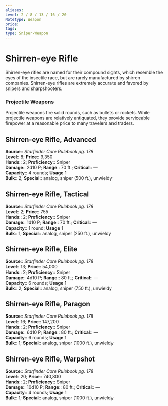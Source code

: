 ```yaml
---
aliases: 
Level: 2 / 8 / 13 / 16 / 20
Notetype: Weapon
price: 
tags: 
type: Sniper-Weapon
---
```


# Shirren-eye Rifle

Shirren-eye rifles are named for their compound sights, which resemble the eyes of the insectile race, but are rarely manufactured by shirren companies. Shirren-eye rifles are extremely accurate and favored by snipers and sharpshooters.

### Projectile Weapons

Projectile weapons fire solid rounds, such as bullets or rockets. While projectile weapons are relatively antiquated, they provide serviceable firepower at a reasonable price to many travelers and traders.  

## Shirren-eye Rifle, Advanced

**Source**:: _Starfinder Core Rulebook pg. 178_  
**Level**:: 8;
**Price**:: 9,350  
**Hands**:: 2;
**Proficiency**:: Sniper  
**Damage**:: 2d10 P; **Range**:: 70 ft.;
**Critical**:: —  
**Capacity**:: 4 rounds; **Usage** 1  
**Bulk**:: 2;
**Special**:: analog, sniper (500 ft.), unwieldy

## Shirren-eye Rifle, Tactical

**Source**:: _Starfinder Core Rulebook pg. 178_  
**Level**:: 2;
**Price**:: 755  
**Hands**:: 2;
**Proficiency**:: Sniper  
**Damage**:: 1d10 P; **Range**:: 70 ft.;
**Critical**:: —  
**Capacity**:: 1 round; **Usage** 1  
**Bulk**:: 1;
**Special**:: analog, sniper (250 ft.), unwieldy

## Shirren-eye Rifle, Elite

**Source**:: _Starfinder Core Rulebook pg. 178_  
**Level**:: 13;
**Price**:: 54,000  
**Hands**:: 2;
**Proficiency**:: Sniper  
**Damage**:: 4d10 P; **Range**:: 80 ft.;
**Critical**:: —  
**Capacity**:: 6 rounds; **Usage** 1  
**Bulk**:: 2;
**Special**:: analog, sniper (750 ft.), unwieldy

## Shirren-eye Rifle, Paragon

**Source**:: _Starfinder Core Rulebook pg. 178_  
**Level**:: 16;
**Price**:: 147,200  
**Hands**:: 2;
**Proficiency**:: Sniper  
**Damage**:: 6d10 P; **Range**:: 80 ft.;
**Critical**:: —  
**Capacity**:: 6 rounds; **Usage** 1  
**Bulk**:: 1;
**Special**:: analog, sniper (1000 ft.), unwieldy

## Shirren-eye Rifle, Warpshot

**Source**:: _Starfinder Core Rulebook pg. 178_  
**Level**:: 20;
**Price**:: 740,800  
**Hands**:: 2;
**Proficiency**:: Sniper  
**Damage**:: 10d10 P; **Range**:: 80 ft.;
**Critical**:: —  
**Capacity**:: 4 rounds; **Usage** 1  
**Bulk**:: 1;
**Special**:: analog, sniper (1000 ft.), unwieldy

